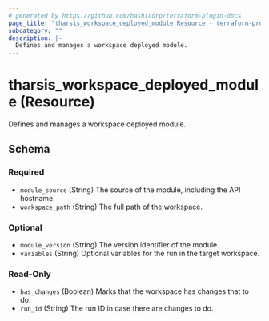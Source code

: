 ```yaml
---
# generated by https://github.com/hashicorp/terraform-plugin-docs
page_title: "tharsis_workspace_deployed_module Resource - terraform-provider-tharsis"
subcategory: ""
description: |-
  Defines and manages a workspace deployed module.
---
```


# tharsis_workspace_deployed_module (Resource)

Defines and manages a workspace deployed module.



<!-- schema generated by tfplugindocs -->
## Schema

### Required

- `module_source` (String) The source of the module, including the API hostname.
- `workspace_path` (String) The full path of the workspace.

### Optional

- `module_version` (String) The version identifier of the module.
- `variables` (String) Optional variables for the run in the target workspace.

### Read-Only

- `has_changes` (Boolean) Marks that the workspace has changes that to do.
- `run_id` (String) The run ID in case there are changes to do.


